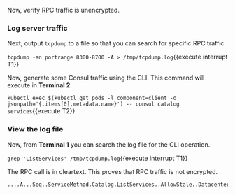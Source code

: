 Now, verify RPC traffic is unencrypted.

### Log server traffic

Next, output `tcpdump` to a file so that you can search for specific RPC traffic.

`tcpdump -an portrange 8300-8700 -A > /tmp/tcpdump.log`{{execute interrupt T1}}

Now, generate some Consul traffic using the CLI. This command will execute in **Terminal 2**.

`kubectl exec $(kubectl get pods -l component=client -o jsonpath='{.items[0].metadata.name}') -- consul catalog services`{{execute T2}}

### View the log file

Now, from **Terminal 1** you can search the log file for the CLI operation.

`grep 'ListServices' /tmp/tcpdump.log`{{execute interrupt T1}}

The RPC call is in cleartext. This proves that RPC traffic
is not encrypted.

```plaintext
....A...Seq..ServiceMethod.Catalog.ListServices..AllowStale..Datacenter.dc1.Filter..MaxAge..MaxQueryTime..MaxStaleDuration..MinQueryIndex..MustRevalidate..NodeMetaFilters..RequireConsistent..Source..Datacenter..Ip..Node..Segment..StaleIfError..Token..UseCache.
```
